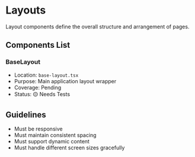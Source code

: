 
# Layouts

Layout components define the overall structure and arrangement of pages.

## Components List

### BaseLayout
- Location: `base-layout.tsx`
- Purpose: Main application layout wrapper
- Coverage: Pending
- Status: 🟡 Needs Tests

## Guidelines
- Must be responsive
- Must maintain consistent spacing
- Must support dynamic content
- Must handle different screen sizes gracefully
